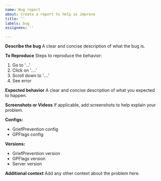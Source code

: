```yaml
---
name: Bug report
about: Create a report to help us improve
title: ''
labels: bug
assignees: ''

---
```


**Describe the bug**
A clear and concise description of what the bug is.

**To Reproduce**
Steps to reproduce the behavior:
1. Go to '...'
2. Click on '....'
3. Scroll down to '....'
4. See error

**Expected behavior**
A clear and concise description of what you expected to happen.

**Screenshots or Videos**
If applicable, add screenshots to help explain your problem.

**Configs:**
 - GriefPrevention config
 - GPFlags config

**Versions:**
 - GriefPrevention version
 - GPFlags version
 - Server version

**Additional context**
Add any other context about the problem here.
